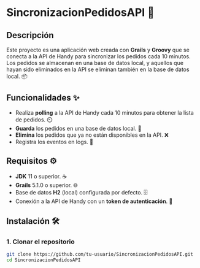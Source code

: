 # SincronizacionPedidosAPI 🚀

## Descripción

Este proyecto es una aplicación web creada con **Grails** y **Groovy** que se conecta a la API de Handy para sincronizar los pedidos cada 10 minutos. Los pedidos se almacenan en una base de datos local, y aquellos que hayan sido eliminados en la API se eliminan también en la base de datos local. 📦

## Funcionalidades ✨
- Realiza **polling** a la API de Handy cada 10 minutos para obtener la lista de pedidos. ⏲️
- **Guarda** los pedidos en una base de datos local. 💾
- **Elimina** los pedidos que ya no están disponibles en la API. ❌
- Registra los eventos en logs. 📜

## Requisitos ⚙️

- **JDK** 11 o superior. ☕
- **Grails** 5.1.0 o superior. 🌐
- Base de datos **H2** (local) configurada por defecto. 🗄️
- Conexión a la API de Handy con un **token de autenticación**. 🔑

## Instalación 🛠️

### 1. Clonar el repositorio

```bash
git clone https://github.com/tu-usuario/SincronizacionPedidosAPI.git
cd SincronizacionPedidosAPI
